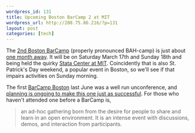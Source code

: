 ```yaml
--- 
wordpress_id: 131
title: Upcoming Boston BarCamp 2 at MIT
wordpress_url: http://208.75.86.216/?p=131
layout: post
categories: [tech]
---
```

The <a href="http://barcamp.pbwiki.com/BarCampBoston2">2nd Boston BarCamp</a> (properly pronounced BAH-camp) is just about <a href="http://upcoming.org/event/147080/">one month away</a>. It will be on Saturday March 17th and Sunday 18th and being held the quirky <a href="http://flickr.com/search/?q=stata%20center&w=all">Stata Center at MIT</a>. Coincidently that is also St. Patrick's Day weekend, a popular event in Boston, so we'll see if that impairs activities on Sunday morning. 

The first <a href="http://barcamp.pbwiki.com/BarCampBoston">BarCamp Boston</a> last June was a well run unconference, and <a href="http://tech.groups.yahoo.com/group/barcampboston/">planning is ongoing to make this one just as successful</a>. For those who haven't attended one before a BarCamp is,

<blockquote>
an ad-hoc gathering born from the desire for people to share and learn in an open environment. It is an intense event with discussions, demos, and interaction from participants.</blockquote>



